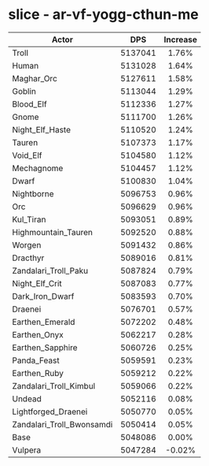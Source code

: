 # slice - ar-vf-yogg-cthun-me
| Actor | DPS | Increase |
|---|:---:|:---:|
|Troll|5137041|1.76%|
|Human|5131028|1.64%|
|Maghar_Orc|5127611|1.58%|
|Goblin|5113044|1.29%|
|Blood_Elf|5112336|1.27%|
|Gnome|5111700|1.26%|
|Night_Elf_Haste|5110520|1.24%|
|Tauren|5107373|1.17%|
|Void_Elf|5104580|1.12%|
|Mechagnome|5104457|1.12%|
|Dwarf|5100830|1.04%|
|Nightborne|5096753|0.96%|
|Orc|5096629|0.96%|
|Kul_Tiran|5093051|0.89%|
|Highmountain_Tauren|5092520|0.88%|
|Worgen|5091432|0.86%|
|Dracthyr|5089016|0.81%|
|Zandalari_Troll_Paku|5087824|0.79%|
|Night_Elf_Crit|5087083|0.77%|
|Dark_Iron_Dwarf|5083593|0.70%|
|Draenei|5076701|0.57%|
|Earthen_Emerald|5072202|0.48%|
|Earthen_Onyx|5062217|0.28%|
|Earthen_Sapphire|5060726|0.25%|
|Panda_Feast|5059591|0.23%|
|Earthen_Ruby|5059212|0.22%|
|Zandalari_Troll_Kimbul|5059066|0.22%|
|Undead|5052116|0.08%|
|Lightforged_Draenei|5050770|0.05%|
|Zandalari_Troll_Bwonsamdi|5050414|0.05%|
|Base|5048086|0.00%|
|Vulpera|5047284|-0.02%|
